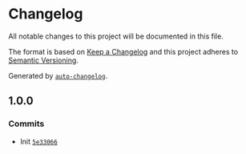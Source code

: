 # Changelog

All notable changes to this project will be documented in this file.

The format is based on [Keep a Changelog](https://keepachangelog.com/en/1.0.0/)
and this project adheres to [Semantic Versioning](https://semver.org/spec/v2.0.0.html).

Generated by [`auto-changelog`](https://github.com/CookPete/auto-changelog).

## 1.0.0

### Commits

- Init [`5e33066`](https://github.com/bcomnes/undici-fetch/commit/5e3306609c31176f2793c7a8ed9ba64a093f9fa6)
